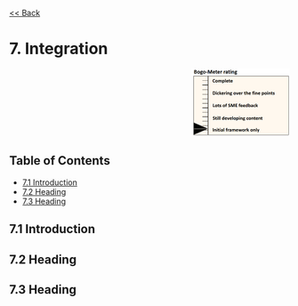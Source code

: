 [<< Back](../)

# 7. Integration
<p align="right"><img src="../figures/bogo_ifo.png" alt="scope" title="Scope" width="35%"/></p>

## Table of Contents
* [7.1 Introduction](#7.1)
* [7.2 Heading](#7.2)
* [7.3 Heading](#7.3)

<a name="7.1"></a>
## 7.1 Introduction

<a name="7.2"></a>
## 7.2 Heading


<a name="7.3"></a>
## 7.3 Heading
